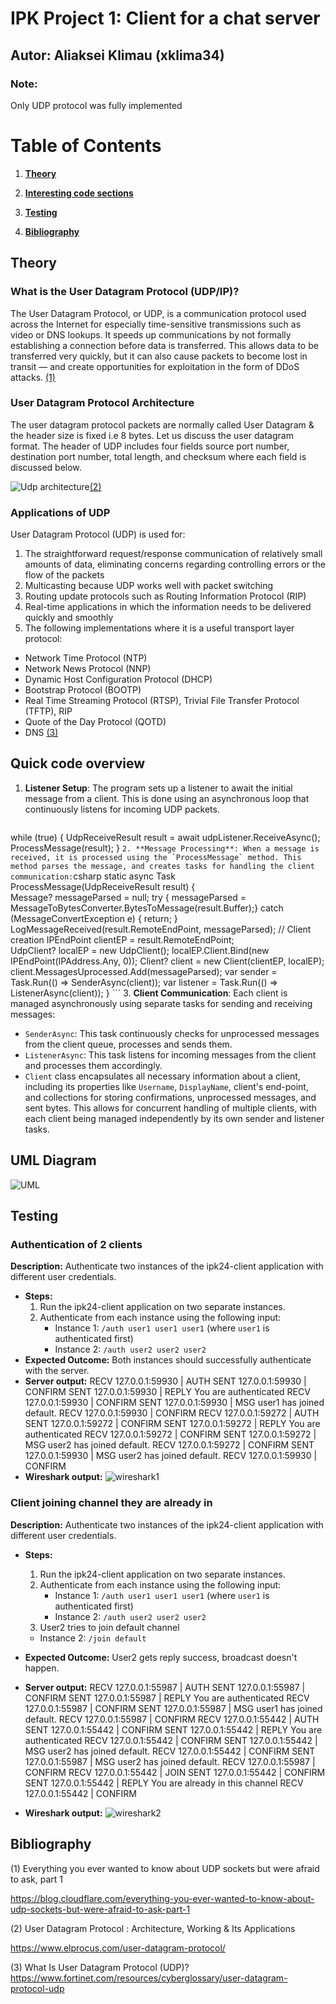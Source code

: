 ﻿# IPK Project 1: Client for a chat server

## Autor: Aliaksei Klimau (xklima34)

### Note:  

Only UDP protocol was fully implemented

# Table of Contents

  
  

1. [**Theory**](#theory)

2. [**Interesting code sections**](#interesting-code-sections)

3. [**Testing**](#testing)

4. [**Bibliography**](#bibliography)

  

## Theory

### What is the User Datagram Protocol (UDP/IP)?

  

The User Datagram Protocol, or UDP, is a communication protocol used across the Internet for especially time-sensitive transmissions such as video or DNS lookups. It speeds up communications by not formally establishing a connection before data is transferred. This allows data to be transferred very quickly, but it can also cause packets to become lost in transit — and create opportunities for exploitation in the form of DDoS attacks. [(1)](#bibliography)

  

### User Datagram Protocol Architecture

The user datagram protocol packets are normally called User Datagram & the header size is fixed i.e 8 bytes. Let us discuss the user datagram format. The header of UDP includes four fields source port number, destination port number, total length, and checksum where each field is discussed below.

  

![Udp architecture](https://www.elprocus.com/wp-content/uploads/User-Datagram-Protocol-Header-Format.jpg  "UDP")[(2)](https://stackedit.io/app#bibliography)


### Applications of UDP
  User Datagram Protocol (UDP) is used for:

1.  The straightforward request/response communication of relatively small amounts of data, eliminating concerns regarding controlling errors or the flow of the packets
2.  Multicasting because UDP works well with packet switching
3.  Routing update protocols such as Routing Information Protocol (RIP)
4.  Real-time applications in which the information needs to be delivered quickly and smoothly
5.  The following implementations where it is a useful transport layer protocol: 
-   Network Time Protocol (NTP)
-   Network News Protocol (NNP)
-   Dynamic Host Configuration Protocol (DHCP)
- Bootstrap Protocol (BOOTP)
-   Real Time Streaming Protocol (RTSP), Trivial File Transfer Protocol (TFTP), RIP
-   Quote of the Day Protocol (QOTD)
-   DNS     [(3)](#bibliography)


## Quick code overview
1. **Listener Setup**: The program sets up a listener to await the initial message from a client. This is done using an asynchronous loop that continuously listens for incoming UDP packets.
	```csharp
 while (true) { 
		UdpReceiveResult result = await udpListener.ReceiveAsync();  
		ProcessMessage(result);
	}
	```
2. **Message Processing**: When a message is received, it is processed using the `ProcessMessage` method. This method parses the message, and creates tasks for handling the client communication:
	```csharp
	static async Task ProcessMessage(UdpReceiveResult result) {  
		Message? messageParsed = null; 
		try { messageParsed = MessageToBytesConverter.BytesToMessage(result.Buffer);}
	  	catch (MessageConvertException e) { return; } 
	  	LogMessageReceived(result.RemoteEndPoint, messageParsed); 
	  	// Client creation 
	  	IPEndPoint clientEP = result.RemoteEndPoint;  
	  	UdpClient? localEP = new UdpClient(); 
	  	localEP.Client.Bind(new IPEndPoint(IPAddress.Any, 0)); 
	  	Client? client = new Client(clientEP, localEP);
	  	client.MessagesUprocessed.Add(messageParsed); 
	  	var sender = Task.Run(() => SenderAsync(client));
	  	var listener = Task.Run(() => ListenerAsync(client)); 
  	}
	```
3. **Client Communication**: Each client is managed asynchronously using separate tasks for sending and receiving messages:

-   `SenderAsync`: This task continuously checks for unprocessed messages from the client queue, processes and sends them.
-   `ListenerAsync`: This task listens for incoming messages from the client and processes them accordingly.
- `Client` class  encapsulates  all  necessary  information  about  a  client, including  its  properties  like `Username`, `DisplayName`, client's end-point, and  collections  for  storing  confirmations, unprocessed  messages, and  sent  bytes. This  allows  for  concurrent  handling  of  multiple  clients, with  each  client  being  managed  independently  by  its  own  sender  and  listener  tasks.
## UML Diagram


![UML](IPK2_UML.svg "UML")




## Testing

### Authentication of 2 clients

**Description:** Authenticate two instances of the ipk24-client application with different user credentials.
-   **Steps:**
    1.  Run the ipk24-client application on two separate instances.
    2.  Authenticate from each instance using the following input:
        -   Instance 1: `/auth user1 user1 user1` (where `user1` is authenticated first)
        -   Instance 2: `/auth user2 user2 user2`
  -   **Expected Outcome:** Both instances should successfully authenticate with the server. 
  - **Server output:** 
 RECV 127.0.0.1:59930 | AUTH 
SENT 127.0.0.1:59930 | CONFIRM 
SENT 127.0.0.1:59930 | REPLY You are authenticated
RECV 127.0.0.1:59930 | CONFIRM 
SENT 127.0.0.1:59930 | MSG user1 has joined default.
RECV 127.0.0.1:59930 | CONFIRM 
RECV 127.0.0.1:59272 | AUTH 
SENT 127.0.0.1:59272 | CONFIRM 
SENT 127.0.0.1:59272 | REPLY You are authenticated
RECV 127.0.0.1:59272 | CONFIRM 
SENT 127.0.0.1:59272 | MSG user2 has joined default.
RECV 127.0.0.1:59272 | CONFIRM 
SENT 127.0.0.1:59930 | MSG user2 has joined default.
RECV 127.0.0.1:59930 | CONFIRM 
- **Wireshark output:**
![wireshark1](wireshark1.png "wireshark1")

  

### Client joining channel they are already in 
**Description:** Authenticate two instances of the ipk24-client application with different user credentials.
-   **Steps:**
    1.  Run the ipk24-client application on two separate instances.
    2.  Authenticate from each instance using the following input:
        -   Instance 1: `/auth user1 user1 user1` (where `user1` is authenticated first)
        -   Instance 2: `/auth user2 user2 user2`
      3. User2 tries to join default channel
      -   Instance 2: `/join default`
  -   **Expected Outcome:** User2 gets reply success, broadcast doesn't happen.
  - **Server output:** 
RECV 127.0.0.1:55987 | AUTH 
SENT 127.0.0.1:55987 | CONFIRM 
SENT 127.0.0.1:55987 | REPLY You are authenticated
RECV 127.0.0.1:55987 | CONFIRM 
SENT 127.0.0.1:55987 | MSG user1 has joined default.
RECV 127.0.0.1:55987 | CONFIRM 
RECV 127.0.0.1:55442 | AUTH 
SENT 127.0.0.1:55442 | CONFIRM 
SENT 127.0.0.1:55442 | REPLY You are authenticated
RECV 127.0.0.1:55442 | CONFIRM 
SENT 127.0.0.1:55442 | MSG user2 has joined default.
RECV 127.0.0.1:55442 | CONFIRM 
SENT 127.0.0.1:55987 | MSG user2 has joined default.
RECV 127.0.0.1:55987 | CONFIRM 
RECV 127.0.0.1:55442 | JOIN 
SENT 127.0.0.1:55442 | CONFIRM 
SENT 127.0.0.1:55442 | REPLY You are already in this channel
RECV 127.0.0.1:55442 | CONFIRM 

- **Wireshark output:**
![wireshark2](wireshark2.png "wireshark2")


## Bibliography

(1) Everything you ever wanted to know about UDP sockets but were afraid to ask, part 1

https://blog.cloudflare.com/everything-you-ever-wanted-to-know-about-udp-sockets-but-were-afraid-to-ask-part-1

(2) User Datagram Protocol : Architecture, Working & Its Applications

https://www.elprocus.com/user-datagram-protocol/

(3) What Is User Datagram Protocol (UDP)?
https://www.fortinet.com/resources/cyberglossary/user-datagram-protocol-udp
